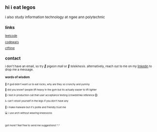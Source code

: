 ### hi i eat legos
<sub>

i also study information technology at ngee ann polytechnic
</sub>

### links
<sub> 

[leetcode](https://leetcode.com/u/gnayuy/) <br>

[codewars](https://www.codewars.com/users/gnayuy) <br>

[ctftime](https://ctftime.org/user/191939) <br>


</sub>

### contact
<sub>

i don't have an email, so try *🦅 pigeon mail* or *🔮 telekinesis*. alternatively, reach out to me on my [linkedin](https://www.linkedin.com/in/gnayuy/) to drop me a message.
</sub>

#### words of wisdom
<sub>

🧠 if god didn't want us to eat rocks, why are they so crunchy and yummy <br>

💪 did you know? people lift heavy in the gym but its actually easier to lift lighter <br>

🚀 i test in production call that user acceptance testing (crowdstrike reference 🤯) <br>

♿️ can't shoot yourself in the legs if you don't have any <br>

🐞 i make malware but it's polite and friendly trust me <br>

💻 i use arch without wearing kneesocks

<br><br>got more? feel free to send me suggestions! ^.^
</sub>


